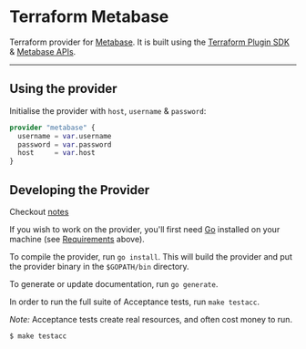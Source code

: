 # Terraform Metabase

Terraform provider for [Metabase](https://metabase.com/). It is built using the [Terraform Plugin SDK](https://github.com/hashicorp/terraform-plugin-sdk) & [Metabase APIs](https://metabase.com/docs/latest/api-documentation.html#permissions).

__________________
## Using the provider

Initialise the provider with `host`, `username` & `password`:

```tf
provider "metabase" {
  username = var.username
  password = var.password
  host     = var.host
}
```

## Developing the Provider
Checkout [notes](./docs/development.md)

If you wish to work on the provider, you'll first need [Go](http://www.golang.org) installed on your machine (see [Requirements](#requirements) above).

To compile the provider, run `go install`. This will build the provider and put the provider binary in the `$GOPATH/bin` directory.

To generate or update documentation, run `go generate`.

In order to run the full suite of Acceptance tests, run `make testacc`.

*Note:* Acceptance tests create real resources, and often cost money to run.

```sh
$ make testacc
```
